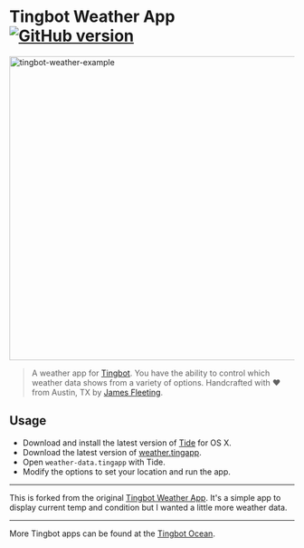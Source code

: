 # Tingbot Weather App [![GitHub version](https://badge.fury.io/gh/fleeting%2Fweather-data.tingapp.svg)](https://badge.fury.io/gh/fleeting%2Fweather-data.tingapp)

<img width="536" alt="tingbot-weather-example" src="https://cloud.githubusercontent.com/assets/23062/11510727/3043417a-9833-11e5-8d7e-9d00f134cce3.png">

> A weather app for [Tingbot](http://tingbot.com). You have the ability to control which weather data shows from a variety of options. Handcrafted with ♥ from Austin, TX by [James Fleeting](http://twitter.com/fleetingftw).

## Usage

* Download and install the latest version of [Tide](https://github.com/tingbot/tide/releases/) for OS X.
* Download the latest version of [weather.tingapp](https://github.com/fleeting/weather-data.tingapp/archive/master.zip).
* Open `weather-data.tingapp` with Tide.
* Modify the options to set your location and run the app.

---

This is forked from the original [Tingbot Weather App](https://github.com/tingbot-apps/weather). It's a simple app to display current temp and condition but I wanted a little more weather data.

---

More Tingbot apps can be found at the [Tingbot Ocean](http://ocean.tingbot.com/).
